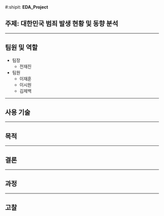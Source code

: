 #:shipit: **EDA_Project**
## 주제: 대한민국 범죄 발생 현황 및 동향 분석
----
## 팀원 및 역할
* 팀장
  - 전재진
* 팀원
  - 이재훈
  - 이시원
  - 김제백
---
## 사용 기술
---
## 목적 
---
## 결론
---
## 과정
---
## 고찰

